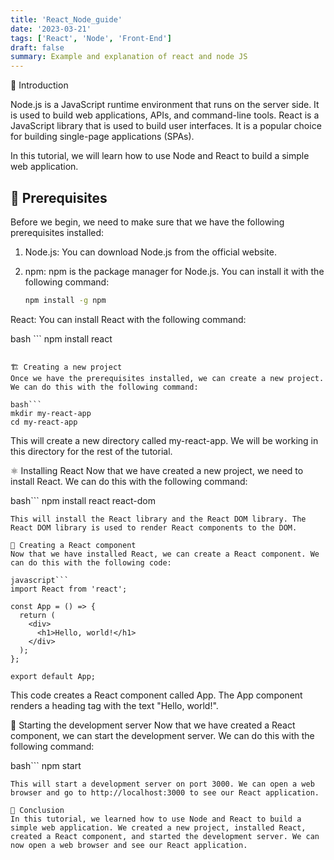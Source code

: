 ```yaml
---
title: 'React_Node_guide'
date: '2023-03-21'
tags: ['React', 'Node', 'Front-End']
draft: false
summary: Example and explanation of react and node JS
---
```



💨 Introduction

Node.js is a JavaScript runtime environment that runs on the server side. It is used to build web applications, APIs, and command-line tools. React is a JavaScript library that is used to build user interfaces. It is a popular choice for building single-page applications (SPAs).

In this tutorial, we will learn how to use Node and React to build a simple web application.

## 📝 Prerequisites

Before we begin, we need to make sure that we have the following prerequisites installed:

1. Node.js: You can download Node.js from the official website.
2. npm: npm is the package manager for Node.js. You can install it with the following command:

   ```bash
   npm install -g npm
    ```

React: You can install React with the following command:

bash ```
npm install react
```

🏗️ Creating a new project
Once we have the prerequisites installed, we can create a new project. We can do this with the following command:

bash```
mkdir my-react-app
cd my-react-app
```
This will create a new directory called my-react-app. We will be working in this directory for the rest of the tutorial.

⚛️ Installing React
Now that we have created a new project, we need to install React. We can do this with the following command:

bash```
npm install react react-dom
```
This will install the React library and the React DOM library. The React DOM library is used to render React components to the DOM.

🎨 Creating a React component
Now that we have installed React, we can create a React component. We can do this with the following code:

javascript```
import React from 'react';

const App = () => {
  return (
    <div>
      <h1>Hello, world!</h1>
    </div>
  );
};

export default App;
```
This code creates a React component called App. The App component renders a heading tag with the text "Hello, world!".

🚀 Starting the development server
Now that we have created a React component, we can start the development server. We can do this with the following command:

bash```
npm start
```
This will start a development server on port 3000. We can open a web browser and go to http://localhost:3000 to see our React application.

🎉 Conclusion
In this tutorial, we learned how to use Node and React to build a simple web application. We created a new project, installed React, created a React component, and started the development server. We can now open a web browser and see our React application.